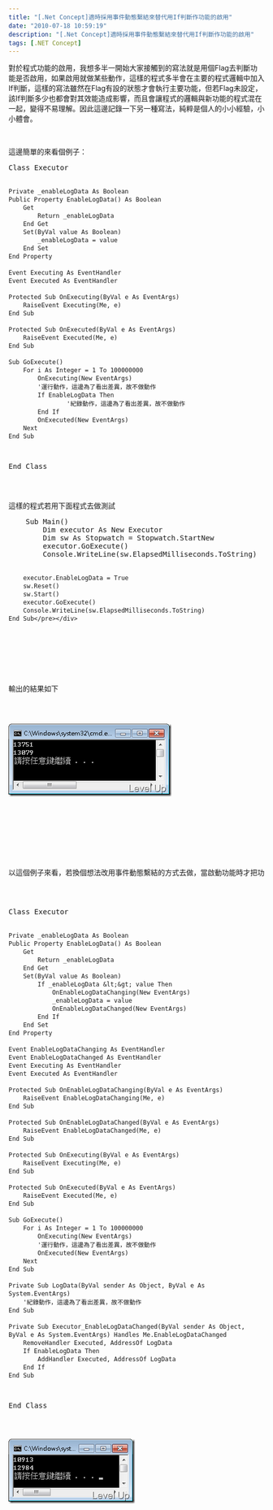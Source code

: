 ```yaml
---
title: "[.Net Concept]適時採用事件動態繫結來替代用If判斷作功能的啟用"
date: "2010-07-18 10:59:19"
description: "[.Net Concept]適時採用事件動態繫結來替代用If判斷作功能的啟用"
tags: [.NET Concept]
---
```


<p>對於程式功能的啟用，我想多半一開始大家接觸到的寫法就是用個Flag去判斷功能是否啟用，如果啟用就做某些動作，這樣的程式多半會在主要的程式邏輯中加入If判斷，這樣的寫法雖然在Flag有設的狀態才會執行主要功能，但若Flag未設定，該If判斷多少也都會對其效能造成影響，而且會讓程式的邏輯與新功能的程式混在一起，變得不易理解。因此這邊記錄一下另一種寫法，純粹是個人的小小經驗，小小體會。</p>  <p> </p>  <p>這邊簡單的來看個例子：</p>  <div style="padding-bottom: 0px; margin: 0px; padding-left: 0px; padding-right: 0px; display: inline; float: none; padding-top: 0px" id="scid:812469c5-0cb0-4c63-8c15-c81123a09de7:c8d147a5-b8ef-4aeb-8697-593605049150" class="wlWriterSmartContent"><pre name="code" class="vb">Class Executor

    Private _enableLogData As Boolean
    Public Property EnableLogData() As Boolean
        Get
            Return _enableLogData
        End Get
        Set(ByVal value As Boolean)
            _enableLogData = value
        End Set
    End Property

    Event Executing As EventHandler
    Event Executed As EventHandler

    Protected Sub OnExecuting(ByVal e As EventArgs)
        RaiseEvent Executing(Me, e)
    End Sub

    Protected Sub OnExecuted(ByVal e As EventArgs)
        RaiseEvent Executed(Me, e)
    End Sub

    Sub GoExecute()
        For i As Integer = 1 To 100000000
            OnExecuting(New EventArgs)
            '運行動作，這邊為了看出差異，故不做動作
            If EnableLogData Then
                    '紀錄動作，這邊為了看出差異，故不做動作
            End If
            OnExecuted(New EventArgs)
        Next
    End Sub
End Class</pre></div>

<p> </p>

<p>這樣的程式若用下面程式去做測試</p>

<div style="padding-bottom: 0px; margin: 0px; padding-left: 0px; padding-right: 0px; display: inline; float: none; padding-top: 0px" id="scid:812469c5-0cb0-4c63-8c15-c81123a09de7:e374b373-07ac-470a-8291-eafc3a9be021" class="wlWriterSmartContent"><pre name="code" class="vb">    Sub Main()
        Dim executor As New Executor
        Dim sw As Stopwatch = Stopwatch.StartNew
        executor.GoExecute()
        Console.WriteLine(sw.ElapsedMilliseconds.ToString)

        executor.EnableLogData = True
        sw.Reset()
        sw.Start()
        executor.GoExecute()
        Console.WriteLine(sw.ElapsedMilliseconds.ToString)
    End Sub</pre></div>

<p> </p>

<p>輸出的結果如下</p>

<p><img style="border-right-width: 0px; border-top-width: 0px; border-bottom-width: 0px; border-left-width: 0px" border="0" alt="image" src="\images\posts\16631\image_thumb_5.png" width="321" height="143" /> </p>

<p> </p>

<p>以這個例子來看，若換個想法改用事件動態繫結的方式去做，當啟動功能時才把功能的動作繫上，當關閉功能時把功能的動作給卸下，功能的動作就可以跟主要的邏輯分開，少了不必要的If判斷，同一個事件也可以繫上不同功能的動作。</p>

<div style="padding-bottom: 0px; margin: 0px; padding-left: 0px; padding-right: 0px; display: inline; float: none; padding-top: 0px" id="scid:812469c5-0cb0-4c63-8c15-c81123a09de7:fd0a374a-0178-41c1-b25a-c9b44c526632" class="wlWriterSmartContent"><pre name="code" class="vb">Class Executor

    Private _enableLogData As Boolean
    Public Property EnableLogData() As Boolean
        Get
            Return _enableLogData
        End Get
        Set(ByVal value As Boolean)
            If _enableLogData &lt;&gt; value Then
                OnEnableLogDataChanging(New EventArgs)
                _enableLogData = value
                OnEnableLogDataChanged(New EventArgs)
            End If
        End Set
    End Property

    Event EnableLogDataChanging As EventHandler
    Event EnableLogDataChanged As EventHandler
    Event Executing As EventHandler
    Event Executed As EventHandler

    Protected Sub OnEnableLogDataChanging(ByVal e As EventArgs)
        RaiseEvent EnableLogDataChanging(Me, e)
    End Sub

    Protected Sub OnEnableLogDataChanged(ByVal e As EventArgs)
        RaiseEvent EnableLogDataChanged(Me, e)
    End Sub

    Protected Sub OnExecuting(ByVal e As EventArgs)
        RaiseEvent Executing(Me, e)
    End Sub

    Protected Sub OnExecuted(ByVal e As EventArgs)
        RaiseEvent Executed(Me, e)
    End Sub

    Sub GoExecute()
        For i As Integer = 1 To 100000000
            OnExecuting(New EventArgs)
            '運行動作，這邊為了看出差異，故不做動作
            OnExecuted(New EventArgs)
        Next
    End Sub

    Private Sub LogData(ByVal sender As Object, ByVal e As System.EventArgs)
        '紀錄動作，這邊為了看出差異，故不做動作        
    End Sub

    Private Sub Executor_EnableLogDataChanged(ByVal sender As Object, ByVal e As System.EventArgs) Handles Me.EnableLogDataChanged
        RemoveHandler Executed, AddressOf LogData
        If EnableLogData Then
            AddHandler Executed, AddressOf LogData
        End If
    End Sub
End Class</pre></div>

<p><img style="border-right-width: 0px; border-top-width: 0px; border-bottom-width: 0px; border-left-width: 0px" border="0" alt="image" src="\images\posts\16631\image_thumb_4.png" width="249" height="127" /></p>
